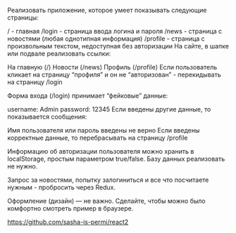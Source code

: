 Реализовать приложение, которое умеет показывать следующие страницы:

/ - главная
/login - страница ввода логина и пароля
/news - страница с новостями (любая однотипная информация)
/profile - страница с произвольным текстом, недоступная без авторизации
На сайте, в шапке или подвале реализовать ссылки:

На главную (/)
Новости (/news)
Профиль (/profile)
Если пользователь кликает на страницу “профиля” и он не “авторизован” - перекидывать на страницу /login

Форма входа (/login) принимает “фейковые” данные:

username: Admin
password: 12345 
Если введены другие данные, то показывается сообщения:

Имя пользователя или пароль введены не верно 
Если введены корректные данные, то перебрасывать на страницу /profile

Информацию об авторизации пользователя можно хранить в localStorage, простым параметром true/false. Базу данных реализовать не нужно.

Запрос за новостями, попытку залогиниться и все что посчитаете нужным - пробросить через Redux.

Оформление (дизайн) — не важно. Сделайте, чтобы можно было комфортно смотреть пример в браузере.


https://github.com/sasha-is-permi/react2
